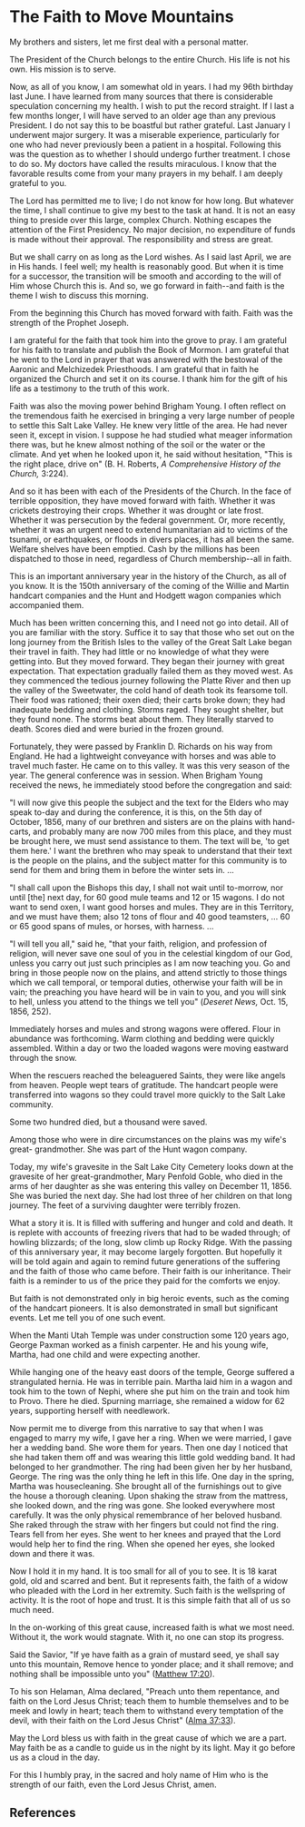 # The Faith to Move Mountains

My brothers and sisters, let me first deal with a personal matter.

The President of the Church belongs to the entire Church. His life is not his
own. His mission is to serve.

Now, as all of you know, I am somewhat old in years. I had my 96th birthday
last June. I have learned from many sources that there is considerable
speculation concerning my health. I wish to put the record straight. If I last
a few months longer, I will have served to an older age than any previous
President. I do not say this to be boastful but rather grateful. Last January
I underwent major surgery. It was a miserable experience, particularly for one
who had never previously been a patient in a hospital. Following this was the
question as to whether I should undergo further treatment. I chose to do so.
My doctors have called the results miraculous. I know that the favorable
results come from your many prayers in my behalf. I am deeply grateful to you.

The Lord has permitted me to live; I do not know for how long. But whatever
the time, I shall continue to give my best to the task at hand. It is not an
easy thing to preside over this large, complex Church. Nothing escapes the
attention of the First Presidency. No major decision, no expenditure of funds
is made without their approval. The responsibility and stress are great.

But we shall carry on as long as the Lord wishes. As I said last April, we are
in His hands. I feel well; my health is reasonably good. But when it is time
for a successor, the transition will be smooth and according to the will of
Him whose Church this is. And so, we go forward in faith--and faith is the
theme I wish to discuss this morning.

From the beginning this Church has moved forward with faith. Faith was the
strength of the Prophet Joseph.

I am grateful for the faith that took him into the grove to pray. I am
grateful for his faith to translate and publish the Book of Mormon. I am
grateful that he went to the Lord in prayer that was answered with the
bestowal of the Aaronic and Melchizedek Priesthoods. I am grateful that in
faith he organized the Church and set it on its course. I thank him for the
gift of his life as a testimony to the truth of this work.

Faith was also the moving power behind Brigham Young. I often reflect on the
tremendous faith he exercised in bringing a very large number of people to
settle this Salt Lake Valley. He knew very little of the area. He had never
seen it, except in vision. I suppose he had studied what meager information
there was, but he knew almost nothing of the soil or the water or the climate.
And yet when he looked upon it, he said without hesitation, "This is the right
place, drive on" (B. H. Roberts, _A Comprehensive History of the Church,_
3:224).

And so it has been with each of the Presidents of the Church. In the face of
terrible opposition, they have moved forward with faith. Whether it was
crickets destroying their crops. Whether it was drought or late frost. Whether
it was persecution by the federal government. Or, more recently, whether it
was an urgent need to extend humanitarian aid to victims of the tsunami, or
earthquakes, or floods in divers places, it has all been the same. Welfare
shelves have been emptied. Cash by the millions has been dispatched to those
in need, regardless of Church membership--all in faith.

This is an important anniversary year in the history of the Church, as all of
you know. It is the 150th anniversary of the coming of the Willie and Martin
handcart companies and the Hunt and Hodgett wagon companies which accompanied
them.

Much has been written concerning this, and I need not go into detail. All of
you are familiar with the story. Suffice it to say that those who set out on
the long journey from the British Isles to the valley of the Great Salt Lake
began their travel in faith. They had little or no knowledge of what they were
getting into. But they moved forward. They began their journey with great
expectation. That expectation gradually failed them as they moved west. As
they commenced the tedious journey following the Platte River and then up the
valley of the Sweetwater, the cold hand of death took its fearsome toll. Their
food was rationed; their oxen died; their carts broke down; they had
inadequate bedding and clothing. Storms raged. They sought shelter, but they
found none. The storms beat about them. They literally starved to death.
Scores died and were buried in the frozen ground.

Fortunately, they were passed by Franklin D. Richards on his way from England.
He had a lightweight conveyance with horses and was able to travel much
faster. He came on to this valley. It was this very season of the year. The
general conference was in session. When Brigham Young received the news, he
immediately stood before the congregation and said:

"I will now give this people the subject and the text for the Elders who may
speak to-day and during the conference, it is this, on the 5th day of October,
1856, many of our brethren and sisters are on the plains with hand-carts, and
probably many are now 700 miles from this place, and they must be brought
here, we must send assistance to them. The text will be, 'to get them here.' I
want the brethren who may speak to understand that their text is the people on
the plains, and the subject matter for this community is to send for them and
bring them in before the winter sets in. ...

"I shall call upon the Bishops this day, I shall not wait until to-morrow, nor
until [the] next day, for 60 good mule teams and 12 or 15 wagons. I do not
want to send oxen, I want good horses and mules. They are in this Territory,
and we must have them; also 12 tons of flour and 40 good teamsters, ... 60 or 65
good spans of mules, or horses, with harness. ...

"I will tell you all," said he, "that your faith, religion, and profession of
religion, will never save one soul of you in the celestial kingdom of our God,
unless you carry out just such principles as I am now teaching you. Go and
bring in those people now on the plains, and attend strictly to those things
which we call temporal, or temporal duties, otherwise your faith will be in
vain; the preaching you have heard will be in vain to you, and you will sink
to hell, unless you attend to the things we tell you" (_Deseret News,_ Oct.
15, 1856, 252).

Immediately horses and mules and strong wagons were offered. Flour in
abundance was forthcoming. Warm clothing and bedding were quickly assembled.
Within a day or two the loaded wagons were moving eastward through the snow.

When the rescuers reached the beleaguered Saints, they were like angels from
heaven. People wept tears of gratitude. The handcart people were transferred
into wagons so they could travel more quickly to the Salt Lake community.

Some two hundred died, but a thousand were saved.

Among those who were in dire circumstances on the plains was my wife's great-
grandmother. She was part of the Hunt wagon company.

Today, my wife's gravesite in the Salt Lake City Cemetery looks down at the
gravesite of her great-grandmother, Mary Penfold Goble, who died in the arms
of her daughter as she was entering this valley on December 11, 1856. She was
buried the next day. She had lost three of her children on that long journey.
The feet of a surviving daughter were terribly frozen.

What a story it is. It is filled with suffering and hunger and cold and death.
It is replete with accounts of freezing rivers that had to be waded through;
of howling blizzards; of the long, slow climb up Rocky Ridge. With the passing
of this anniversary year, it may become largely forgotten. But hopefully it
will be told again and again to remind future generations of the suffering and
the faith of those who came before. Their faith is our inheritance. Their
faith is a reminder to us of the price they paid for the comforts we enjoy.

But faith is not demonstrated only in big heroic events, such as the coming of
the handcart pioneers. It is also demonstrated in small but significant
events. Let me tell you of one such event.

When the Manti Utah Temple was under construction some 120 years ago, George
Paxman worked as a finish carpenter. He and his young wife, Martha, had one
child and were expecting another.

While hanging one of the heavy east doors of the temple, George suffered a
strangulated hernia. He was in terrible pain. Martha laid him in a wagon and
took him to the town of Nephi, where she put him on the train and took him to
Provo. There he died. Spurning marriage, she remained a widow for 62 years,
supporting herself with needlework.

Now permit me to diverge from this narrative to say that when I was engaged to
marry my wife, I gave her a ring. When we were married, I gave her a wedding
band. She wore them for years. Then one day I noticed that she had taken them
off and was wearing this little gold wedding band. It had belonged to her
grandmother. The ring had been given her by her husband, George. The ring was
the only thing he left in this life. One day in the spring, Martha was
housecleaning. She brought all of the furnishings out to give the house a
thorough cleaning. Upon shaking the straw from the mattress, she looked down,
and the ring was gone. She looked everywhere most carefully. It was the only
physical remembrance of her beloved husband. She raked through the straw with
her fingers but could not find the ring. Tears fell from her eyes. She went to
her knees and prayed that the Lord would help her to find the ring. When she
opened her eyes, she looked down and there it was.

Now I hold it in my hand. It is too small for all of you to see. It is 18
karat gold, old and scarred and bent. But it represents faith, the faith of a
widow who pleaded with the Lord in her extremity. Such faith is the wellspring
of activity. It is the root of hope and trust. It is this simple faith that
all of us so much need.

In the on-working of this great cause, increased faith is what we most need.
Without it, the work would stagnate. With it, no one can stop its progress.

Said the Savior, "If ye have faith as a grain of mustard seed, ye shall say
unto this mountain, Remove hence to yonder place; and it shall remove; and
nothing shall be impossible unto you" ([Matthew
17:20](/scriptures/nt/matt/17.20?lang=eng#19)).

To his son Helaman, Alma declared, "Preach unto them repentance, and faith on
the Lord Jesus Christ; teach them to humble themselves and to be meek and
lowly in heart; teach them to withstand every temptation of the devil, with
their faith on the Lord Jesus Christ" ([Alma
37:33](/scriptures/bofm/alma/37.33?lang=eng#32)).

May the Lord bless us with faith in the great cause of which we are a part.
May faith be as a candle to guide us in the night by its light. May it go
before us as a cloud in the day.

For this I humbly pray, in the sacred and holy name of Him who is the strength
of our faith, even the Lord Jesus Christ, amen.

## References

